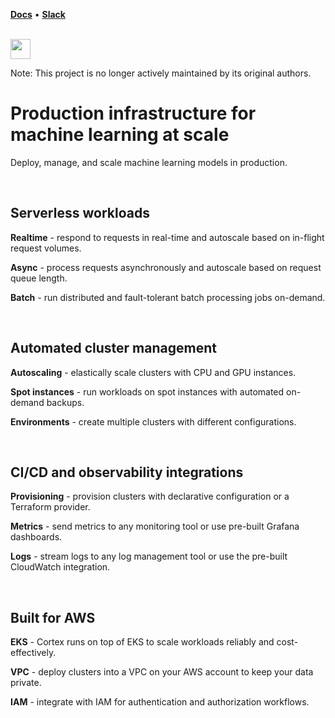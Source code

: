 **[Docs](https://docs.cortexlabs.com)** • **[Slack](https://community.cortexlabs.com)**

<br>

<img src='https://cortex-public.s3.us-west-2.amazonaws.com/logo.png' height='32'>

<br>

Note: This project is no longer actively maintained by its original authors.

# Production infrastructure for machine learning at scale

Deploy, manage, and scale machine learning models in production.

<br>

## Serverless workloads

**Realtime** - respond to requests in real-time and autoscale based on in-flight request volumes.

**Async** - process requests asynchronously and autoscale based on request queue length.

**Batch** - run distributed and fault-tolerant batch processing jobs on-demand.

<br>

## Automated cluster management

**Autoscaling** - elastically scale clusters with CPU and GPU instances.

**Spot instances** - run workloads on spot instances with automated on-demand backups.

**Environments** - create multiple clusters with different configurations.

<br>

## CI/CD and observability integrations

**Provisioning** - provision clusters with declarative configuration or a Terraform provider.

**Metrics** - send metrics to any monitoring tool or use pre-built Grafana dashboards.

**Logs** - stream logs to any log management tool or use the pre-built CloudWatch integration.

<br>

## Built for AWS

**EKS** - Cortex runs on top of EKS to scale workloads reliably and cost-effectively.

**VPC** - deploy clusters into a VPC on your AWS account to keep your data private.

**IAM** - integrate with IAM for authentication and authorization workflows.
